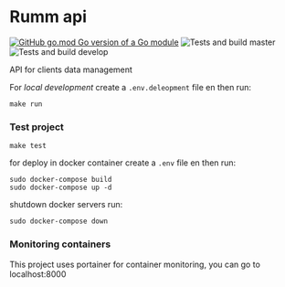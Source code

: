 # Rumm api

[![GitHub go.mod Go version of a Go module](https://img.shields.io/github/go-mod/go-version/njacob1001/go-hexagonal-baseline)](https://github.com/njacob1001/rumm-api-alpha)
![Tests and build master](https://github.com/njacob1001/rumm-api-alpha/actions/workflows/master.yml/badge.svg)
![Tests and build develop](https://github.com/njacob1001/rumm-api-alpha/actions/workflows/develop.yml/badge.svg)




API for clients data management

For *local development* create  a `.env.deleopment` file en then run:

```shell
make run
```

### Test project

```shell
make test
```

for deploy in docker container create a `.env` file en then run:

```shell
sudo docker-compose build
sudo docker-compose up -d
```

shutdown docker servers run:

```shell
sudo docker-compose down
```

### Monitoring containers

This project uses portainer for container monitoring, you can go to localhost:8000


